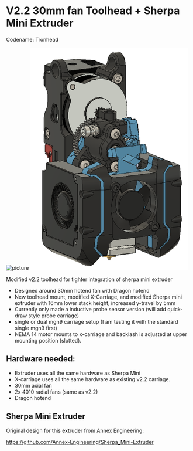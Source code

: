 # V2.2 30mm fan Toolhead + Sherpa Mini Extruder
Codename: Tronhead

![picture](Images/tronhead_complete1.PNG)
![picture](Images/uncovered.PNG)

Modified v2.2 toolhead for tighter integration of sherpa mini extruder

- Designed around 30mm hotend fan with Dragon hotend
- New toolhead mount, modified X-Carriage, and modified Sherpa mini extruder with 16mm lower stack height, increased y-travel by 5mm
- Currently only made a inductive probe sensor version (will add quick-draw style probe carriage)
- single or dual mgn9 carriage setup (I am testing it with the standard single mgn9 first)
- NEMA 14 motor mounts to x-carriage and backlash is adjusted at upper mounting position (slotted).

## Hardware needed:
- Extruder uses all the same hardware as Sherpa Mini
- X-carriage uses all the same hardware as existing v2.2 carriage.
- 30mm axial fan
- 2x 4010 radial fans (same as v2.2)
- Dragon hotend

## Sherpa Mini Extruder
Original design for this extruder from Annex Engineering:

https://github.com/Annex-Engineering/Sherpa_Mini-Extruder
